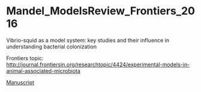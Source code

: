 # Mandel_ModelsReview_Frontiers_2016
Vibrio-squid as a model system: key studies and their influence in understanding bacterial colonization

Frontiers topic: http://journal.frontiersin.org/researchtopic/4424/experimental-models-in-animal-associated-microbiota

[Manuscript](manuscript.md)
